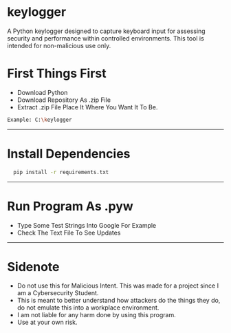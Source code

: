 # keylogger

A Python keylogger designed to capture keyboard input for assessing security and performance within controlled environments. This tool is intended for non-malicious use only.

# First Things First

- Download Python
- Download Repository As .zip File
- Extract .zip File Place It Where You Want It To Be.
  
```bash
Example: C:\keylogger
```
    
---

# Install Dependencies

  ```bash
    pip install -r requirements.txt
  ```

---

# Run Program As .pyw

- Type Some Test Strings Into Google For Example
- Check The Text File To See Updates

---

# Sidenote

- Do not use this for Malicious Intent. This was made for a project since I am a Cybersecurity Student.
- This is meant to better understand how attackers do the things they do, do not emulate this into a workplace environment.
- I am not liable for any harm done by using this program.
- Use at your own risk.
